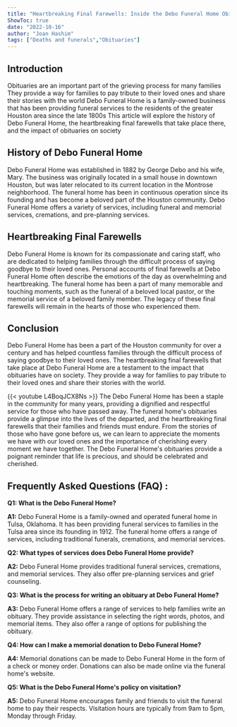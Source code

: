 ```yaml
---
title: "Heartbreaking Final Farewells: Inside the Debo Funeral Home Obituaries"
ShowToc: true 
date: "2022-10-16"
author: "Joan Hashim" 
tags: ["Deaths and funerals","Obituaries"]
---
```

## Introduction

Obituaries are an important part of the grieving process for many families They provide a way for families to pay tribute to their loved ones and share their stories with the world Debo Funeral Home is a family-owned business that has been providing funeral services to the residents of the greater Houston area since the late 1800s This article will explore the history of Debo Funeral Home, the heartbreaking final farewells that take place there, and the impact of obituaries on society

## History of Debo Funeral Home

Debo Funeral Home was established in 1882 by George Debo and his wife, Mary. The business was originally located in a small house in downtown Houston, but was later relocated to its current location in the Montrose neighborhood. The funeral home has been in continuous operation since its founding and has become a beloved part of the Houston community. Debo Funeral Home offers a variety of services, including funeral and memorial services, cremations, and pre-planning services.

## Heartbreaking Final Farewells

Debo Funeral Home is known for its compassionate and caring staff, who are dedicated to helping families through the difficult process of saying goodbye to their loved ones. Personal accounts of final farewells at Debo Funeral Home often describe the emotions of the day as overwhelming and heartbreaking. The funeral home has been a part of many memorable and touching moments, such as the funeral of a beloved local pastor, or the memorial service of a beloved family member. The legacy of these final farewells will remain in the hearts of those who experienced them.

## Conclusion

Debo Funeral Home has been a part of the Houston community for over a century and has helped countless families through the difficult process of saying goodbye to their loved ones. The heartbreaking final farewells that take place at Debo Funeral Home are a testament to the impact that obituaries have on society. They provide a way for families to pay tribute to their loved ones and share their stories with the world.

{{< youtube L4BoqJCX8Ns >}} 
The Debo Funeral Home has been a staple in the community for many years, providing a dignified and respectful service for those who have passed away. The funeral home's obituaries provide a glimpse into the lives of the departed, and the heartbreaking final farewells that their families and friends must endure. From the stories of those who have gone before us, we can learn to appreciate the moments we have with our loved ones and the importance of cherishing every moment we have together. The Debo Funeral Home's obituaries provide a poignant reminder that life is precious, and should be celebrated and cherished.

## Frequently Asked Questions (FAQ) :
**Q1: What is the Debo Funeral Home?**

**A1:** Debo Funeral Home is a family-owned and operated funeral home in Tulsa, Oklahoma. It has been providing funeral services to families in the Tulsa area since its founding in 1912. The funeral home offers a range of services, including traditional funerals, cremations, and memorial services. 

**Q2: What types of services does Debo Funeral Home provide?**

**A2:** Debo Funeral Home provides traditional funeral services, cremations, and memorial services. They also offer pre-planning services and grief counseling. 

**Q3: What is the process for writing an obituary at Debo Funeral Home?**

**A3:** Debo Funeral Home offers a range of services to help families write an obituary. They provide assistance in selecting the right words, photos, and memorial items. They also offer a range of options for publishing the obituary. 

**Q4: How can I make a memorial donation to Debo Funeral Home?**

**A4:** Memorial donations can be made to Debo Funeral Home in the form of a check or money order. Donations can also be made online via the funeral home's website. 

**Q5: What is the Debo Funeral Home's policy on visitation?**

**A5:** Debo Funeral Home encourages family and friends to visit the funeral home to pay their respects. Visitation hours are typically from 9am to 5pm, Monday through Friday.



